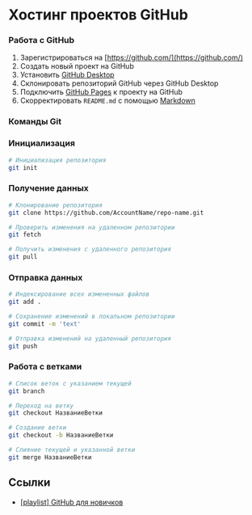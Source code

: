 # Хостинг проектов GitHub


<!-- xxxxxxxxxxxxxxxxxxxxxxxxxxxxxxxxxxxxxxxxxxxxxxxxxxxxxxx -->
### Работа с GitHub
<!-- xxxxxxxxxxxxxxxxxxxxxxxxxxxxxxxxxxxxxxxxxxxxxxxxxxxxxxx -->
1. Зарегистрироваться на [https://github.com/](https://github.com/)
2. Создать новый проект на GitHub
3. Установить [GitHub Desktop](https://desktop.github.com/)
4. Склонировать репозиторий GitHub через GitHub Desktop
5. Подключить [GitHub Pages](https://pages.github.com/) к проекту на GitHub
6. Скорректировать `README.md` с помощью [Markdown](https://github.com/adam-p/markdown-here/wiki/Markdown-Cheatsheet)


<!-- xxxxxxxxxxxxxxxxxxxxxxxxxxxxxxxxxxxxxxxxxxxxxxxxxxxxxxx -->
### Команды Git
<!-- xxxxxxxxxxxxxxxxxxxxxxxxxxxxxxxxxxxxxxxxxxxxxxxxxxxxxxx -->

### Инициализация
```bash
# Инициализация репозитория
git init
```

### Получение данных
```bash
# Клонирование репозитория
git clone https://github.com/AccountName/repo-name.git

# Проверить изменения на удаленном репозитории
git fetch

# Получить изменения с удаленного репозитория
git pull
```

### Отправка данных
```bash
# Индексирование всех измененных файлов
git add .

# Сохранение изменений в локальном репозитории
git commit -m 'text'

# Отправка изменений на удаленный репозитория
git push
```

### Работа с ветками
```bash
# Список веток с указанием текущей
git branch

# Переход на ветку
git checkout НазваниеВетки

# Создание ветки
git checkout -b НазваниеВетки

# Слияние текущей и указанной ветки
git merge НазваниеВетки
```


<!-- xxxxxxxxxxxxxxxxxxxxxxxxxxxxxxxxxxxxxxxxxxxxxxxxxxxxxxx -->
## Ссылки
<!-- xxxxxxxxxxxxxxxxxxxxxxxxxxxxxxxxxxxxxxxxxxxxxxxxxxxxxxx -->
- [[playlist] GitHub для новичков](https://www.youtube.com/playlist?list=PL3LQJkGQtzc5rDeb7FjACNb6sOW300yA0)
